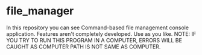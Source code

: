 # file_manager
In this repository you can see Command-based file management console application. Features aren't completely developed. Use as you like. 
NOTE: IF YOU TRY TO RUN THIS PROGRAM IN A COMPUTER, ERRORS WILL BE CAUGHT AS COMPUTER PATH IS NOT SAME AS COMPUTER.


